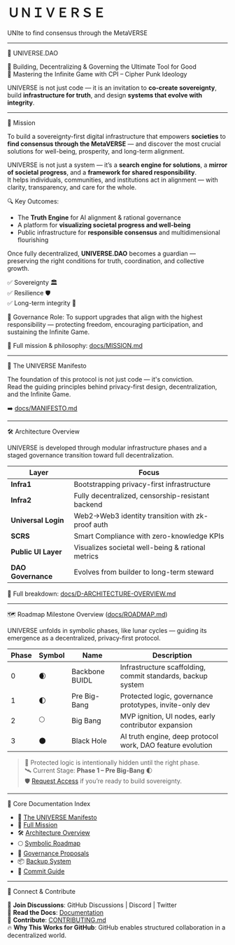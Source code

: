 # ＵＮＩＶＥＲＳＥ

UNIte to find consensus through the MetaVERSE

------------

🌌 UNIVERSE.DAO

🚀 Building, Decentralizing & Governing the Ultimate Tool for Good  
🔐 Mastering the Infinite Game with CPI – Cipher Punk Ideology

UNIVERSE is not just code — it is an invitation to **co-create sovereignty**, build **infrastructure for truth**, and design **systems that evolve with integrity**.

------------

📌 Mission

To build a sovereignty-first digital infrastructure that empowers **societies** to  
**find consensus through the MetaVERSE** — and discover the most crucial solutions for well-being, prosperity, and long-term alignment.

UNIVERSE is not just a system — it’s a **search engine for solutions**, a **mirror of societal progress**, and a **framework for shared responsibility**.  
It helps individuals, communities, and institutions act in alignment — with clarity, transparency, and care for the whole.

🔍 Key Outcomes:
- The **Truth Engine** for AI alignment & rational governance  
- A platform for **visualizing societal progress and well-being**  
- Public infrastructure for **responsible consensus** and multidimensional flourishing  

Once fully decentralized, **UNIVERSE.DAO** becomes a guardian — preserving the right conditions for truth, coordination, and collective growth.

✅ Sovereignty 🏛️  
✅ Resilience 🛡️  
✅ Long-term integrity 🔗  

📢 Governance Role: To support upgrades that align with the highest responsibility — protecting freedom, encouraging participation, and sustaining the Infinite Game.

🧭 Full mission & philosophy: [docs/MISSION.md](docs/MISSION.md)

------------

📜 The UNIVERSE Manifesto

The foundation of this protocol is not just code — it's conviction.  
Read the guiding principles behind privacy-first design, decentralization, and the Infinite Game.

➡️ [docs/MANIFESTO.md](docs/MANIFESTO.md)

------------

🛠️ Architecture Overview

UNIVERSE is developed through modular infrastructure phases and a staged governance transition toward full decentralization.

| Layer              | Focus                                           |
|--------------------|--------------------------------------------------|
| **Infra1**          | Bootstrapping privacy-first infrastructure       |
| **Infra2**          | Fully decentralized, censorship-resistant backend |
| **Universal Login** | Web2→Web3 identity transition with zk-proof auth |
| **SCRS**            | Smart Compliance with zero-knowledge KPIs        |
| **Public UI Layer** | Visualizes societal well-being & rational metrics |
| **DAO Governance**  | Evolves from builder to long-term steward        |

📘 Full breakdown: [docs/D-ARCHITECTURE-OVERVIEW.md](docs/D-ARCHITECTURE-OVERVIEW.md)

------------

🗺️ Roadmap Milestone Overview ([docs/ROADMAP.md](docs/ROADMAP.md))

UNIVERSE unfolds in symbolic phases, like lunar cycles — guiding its emergence as a decentralized, privacy-first protocol.

| Phase | Symbol | Name            | Description                                               |
|-------|--------|------------------|-----------------------------------------------------------|
| 0     | 🌒     | Backbone BUIDL   | Infrastructure scaffolding, commit standards, backup system |
| 1     | 🌓     | Pre Big-Bang     | Protected logic, governance prototypes, invite-only dev   |
| 2     | 🌕     | Big Bang         | MVP ignition, UI nodes, early contributor expansion       |
| 3     | 🌑     | Black Hole       | AI truth engine, deep protocol work, DAO feature evolution |

> 🔐 Protected logic is intentionally hidden until the right phase.  
> 🛰️ Current Stage: **Phase 1 – Pre Big-Bang** 🌓  
> 🛡️ [Request Access](https://universe.org/github) if you’re ready to build sovereignty.

------------

📂 Core Documentation Index

- 📜 [The UNIVERSE Manifesto](docs/MANIFESTO.md)  
- 🧭 [Full Mission](docs/MISSION.md)  
- 🛠 [Architecture Overview](docs/D-ARCHITECTURE-OVERVIEW.md)  
- 🌕 [Symbolic Roadmap](docs/ROADMAP.md)  
- 🧬 [Governance Proposals](proposals/UIP-GOVERNANCE.md)  
- 📦 [Backup System](docs/ARCHIVE.md)  
- 📄 [Commit Guide](docs/COMMIT-GUIDE.md)  

------------

🔗 Connect & Contribute

💬 **Join Discussions**: GitHub Discussions | Discord | Twitter  
📜 **Read the Docs**: [Documentation](UNIVERSE/docs/)  
🤝 **Contribute**: [CONTRIBUTING.md](CONTRIBUTING.md)  
🔥 **Why This Works for GitHub**: GitHub enables structured collaboration in a decentralized world.
